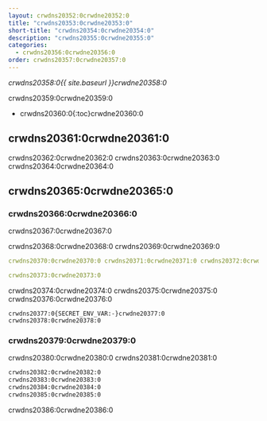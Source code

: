 ```yaml
---
layout: crwdns20352:0crwdne20352:0
title: "crwdns20353:0crwdne20353:0"
short-title: "crwdns20354:0crwdne20354:0"
description: "crwdns20355:0crwdne20355:0"
categories:
  - crwdns20356:0crwdne20356:0
order: crwdns20357:0crwdne20357:0
---
```

*crwdns20358:0{{ site.baseurl }}crwdne20358:0*

crwdns20359:0crwdne20359:0

+ crwdns20360:0{:toc}crwdne20360:0

## crwdns20361:0crwdne20361:0

crwdns20362:0crwdne20362:0 crwdns20363:0crwdne20363:0 crwdns20364:0crwdne20364:0

## crwdns20365:0crwdne20365:0

### crwdns20366:0crwdne20366:0

crwdns20367:0crwdne20367:0

crwdns20368:0crwdne20368:0 crwdns20369:0crwdne20369:0

```yaml
crwdns20370:0crwdne20370:0 crwdns20371:0crwdne20371:0 crwdns20372:0crwdne20372:0

crwdns20373:0crwdne20373:0
```

crwdns20374:0crwdne20374:0 crwdns20375:0crwdne20375:0 crwdns20376:0crwdne20376:0

    crwdns20377:0{SECRET_ENV_VAR:-}crwdne20377:0
    crwdns20378:0crwdne20378:0
    

### crwdns20379:0crwdne20379:0

crwdns20380:0crwdne20380:0 crwdns20381:0crwdne20381:0

```bash
crwdns20382:0crwdne20382:0
crwdns20383:0crwdne20383:0
crwdns20384:0crwdne20384:0
crwdns20385:0crwdne20385:0
```

crwdns20386:0crwdne20386:0